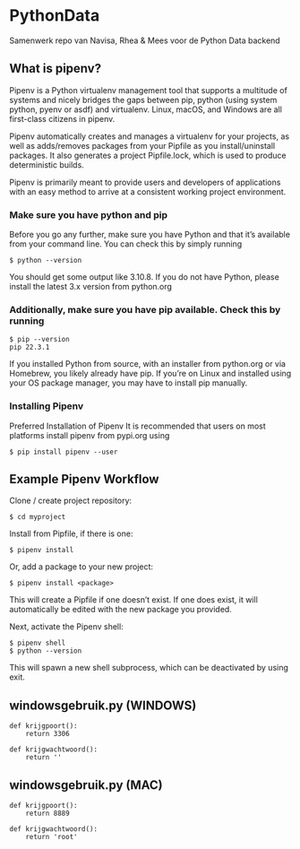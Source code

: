 # PythonData
Samenwerk repo van Navisa, Rhea &amp; Mees voor de Python Data backend

## What is pipenv?

Pipenv is a Python virtualenv management tool that supports a multitude of systems and nicely bridges the gaps between pip, python (using system python, pyenv or asdf) and virtualenv. Linux, macOS, and Windows are all first-class citizens in pipenv.

Pipenv automatically creates and manages a virtualenv for your projects, as well as adds/removes packages from your Pipfile as you install/uninstall packages. It also generates a project Pipfile.lock, which is used to produce deterministic builds.

Pipenv is primarily meant to provide users and developers of applications with an easy method to arrive at a consistent working project environment.

### Make sure you have python and pip
Before you go any further, make sure you have Python and that it’s available from your command line. You can check this by simply running

    $ python --version
You should get some output like 3.10.8. If you do not have Python, please install the latest 3.x version from python.org

### Additionally, make sure you have pip available. Check this by running

    $ pip --version
    pip 22.3.1
If you installed Python from source, with an installer from python.org or via Homebrew, you likely already have pip. If you’re on Linux and installed using your OS package manager, you may have to install pip manually.

### Installing Pipenv
Preferred Installation of Pipenv
It is recommended that users on most platforms install pipenv from pypi.org using

    $ pip install pipenv --user

## Example Pipenv Workflow
Clone / create project repository:

    $ cd myproject
Install from Pipfile, if there is one:

    $ pipenv install
Or, add a package to your new project:

    $ pipenv install <package>
This will create a Pipfile if one doesn’t exist. If one does exist, it will automatically be edited with the new package you provided.

Next, activate the Pipenv shell:

    $ pipenv shell
    $ python --version
This will spawn a new shell subprocess, which can be deactivated by using exit.

## windowsgebruik.py (WINDOWS)
    def krijgpoort():
        return 3306

    def krijgwachtwoord():
        return ''

## windowsgebruik.py (MAC)
    def krijgpoort():
        return 8889

    def krijgwachtwoord():
        return 'root'
